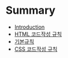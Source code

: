 # Summary

* [Introduction](README.md)
* [HTML 코드작성 규칙](html-guide.md)
 * [기본규칙](html-guide.md)
* [CSS 코드작성 규칙](css-guide.md)

